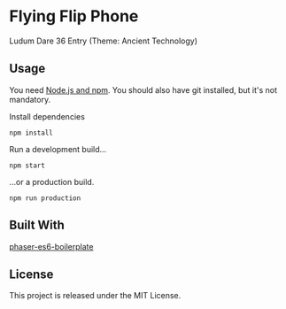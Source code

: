 # Flying Flip Phone
Ludum Dare 36 Entry (Theme: Ancient Technology)

## Usage

You need [Node.js and npm](https://nodejs.org/). You should also have git installed, but it's not mandatory.

Install dependencies

`npm install`

Run a development build...

`npm start`

...or a production build.

`npm run production`

## Built With
[phaser-es6-boilerplate](https://github.com/belohlavek/phaser-es6-boilerplate)


## License

This project is released under the MIT License.
